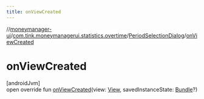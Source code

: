 ```yaml
---
title: onViewCreated
---
```

//[moneymanager-ui](../../../index.html)/[com.tink.moneymanagerui.statistics.overtime](../index.html)/[PeriodSelectionDialog](index.html)/[onViewCreated](on-view-created.html)



# onViewCreated



[androidJvm]\
open override fun [onViewCreated](on-view-created.html)(view: [View](https://developer.android.com/reference/kotlin/android/view/View.html), savedInstanceState: [Bundle](https://developer.android.com/reference/kotlin/android/os/Bundle.html)?)




